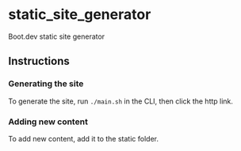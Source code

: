 # static_site_generator
Boot.dev static site generator

## Instructions

### Generating the site
To generate the site, run `./main.sh` in the CLI, then click the http link.

### Adding new content
To add new content, add it to the static folder.
